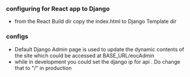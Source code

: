 ### configuring for React app to Django

+ from the React Build dir copy the index.html  to Django Template dir 


### configs

+  Default Django Admin page is used to update the dynamic contents of the site which could be accessed at BASE_URL/eocAdmin
+ while in development you could set the django ip for api . Do change that to "/" in production
